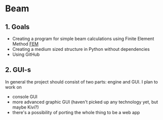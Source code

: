 # Beam

## 1. Goals

* Creating a program for simple beam calculations using Finite Element Method [FEM](https://en.wikipedia.org/wiki/Finite_element_method)
* Creating a medium sized structure in Python without dependencies
* Using GitHub

## 2. GUI-s

In general the project should consist of two parts: engine and GUI. I plan to work on 
 * console GUI
 * more advanced graphic GUI (haven't picked up any technology yet, but maybe Kivi?)
 * there's a possibility of porting the whole thing to be a web app
 